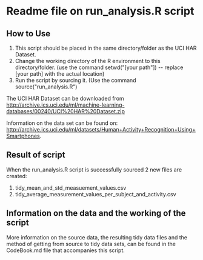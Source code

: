 Readme file on run_analysis.R script
====================================

How to Use
----------
1. This script should be placed in the same directory/folder as
the UCI HAR Dataset.
2. Change the working directory of the R environment to this directory/folder. (use the command setwd("[your path"]) -- replace [your path] with the actual location)
3. Run the script by sourcing it. (Use the command source("run_analysis.R")


The UCI HAR Dataset can be downloaded from 
http://archive.ics.uci.edu/ml/machine-learning-databases/00240/UCI%20HAR%20Dataset.zip

Information on the data set can be found on:
http://archive.ics.uci.edu/ml/datasets/Human+Activity+Recognition+Using+Smartphones.

Result of script
----------------
When the run_analysis.R script is successfully sourced 2 new files are created:

1. tidy_mean_and_std_measuement_values.csv
2. tidy_average_measurement_values_per_subject_and_activity.csv

Information on the data and the working of the script
-----------------------------------------------------
More information on the source data, the resulting tidy data files and the method of getting from source to tidy data sets, can be found in the CodeBook.md file that accompanies this script. 
